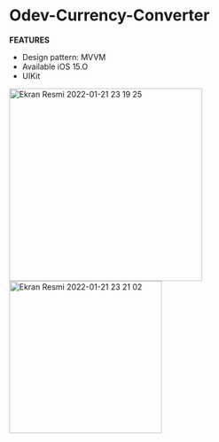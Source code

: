 # Odev-Currency-Converter

**FEATURES**
- Design pattern: MVVM
- Available iOS 15.O
- UIKit

<img width="348" alt="Ekran Resmi 2022-01-21 23 19 25" src="https://user-images.githubusercontent.com/17406592/150594756-90b690ed-aad7-4f5a-a419-0c4a3805ec67.png">

<img width="275" alt="Ekran Resmi 2022-01-21 23 21 02" src="https://user-images.githubusercontent.com/17406592/150594990-db8a733b-e8d4-456a-a05f-ad32ebcf8ee0.png">
